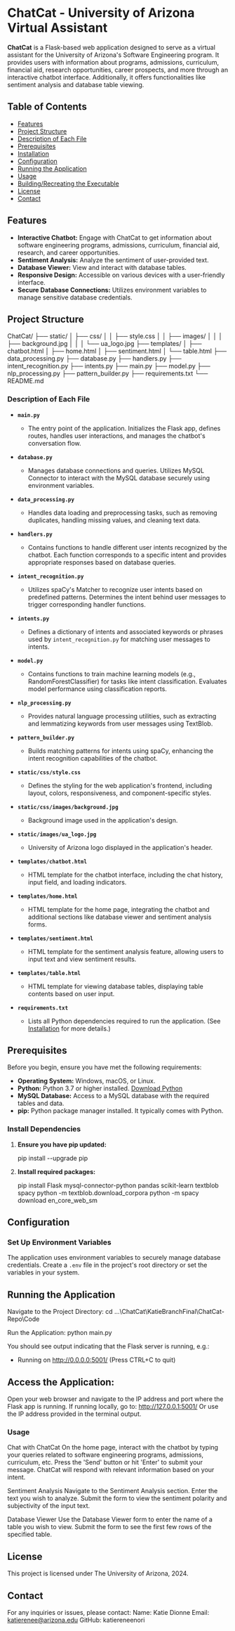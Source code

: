# ChatCat - University of Arizona Virtual Assistant

**ChatCat** is a Flask-based web application designed to serve as a virtual assistant for the University of Arizona's Software Engineering program. 
It provides users with information about programs, admissions, curriculum, financial aid, research opportunities, career prospects, 
and more through an interactive chatbot interface. Additionally, it offers functionalities like sentiment analysis and database table viewing.

## Table of Contents

- [Features](#features)
- [Project Structure](#project-structure)
- [Description of Each File](#description-of-each-file)
- [Prerequisites](#prerequisites)
- [Installation](#installation)
- [Configuration](#configuration)
- [Running the Application](#running-the-application)
- [Usage](#usage)
- [Building/Recreating the Executable](#buildingrecreating-the-executable)
- [License](#license)
- [Contact](#contact)

## Features

- **Interactive Chatbot:** Engage with ChatCat to get information about software engineering programs, admissions, curriculum, 
  financial aid, research, and career opportunities.
- **Sentiment Analysis:** Analyze the sentiment of user-provided text.
- **Database Viewer:** View and interact with database tables.
- **Responsive Design:** Accessible on various devices with a user-friendly interface.
- **Secure Database Connections:** Utilizes environment variables to manage sensitive database credentials.

## Project Structure

ChatCat/
├── static/
│   ├── css/
│   │   ├── style.css
│   │   ├── images/
│   │   │   ├── background.jpg
│   │   │   └── ua_logo.jpg
├── templates/
│   ├── chatbot.html
│   ├── home.html
│   ├── sentiment.html
│   └── table.html
├── data_processing.py
├── database.py
├── handlers.py
├── intent_recognition.py
├── intents.py
├── main.py
├── model.py
├── nlp_processing.py
├── pattern_builder.py
├── requirements.txt
└── README.md


### Description of Each File

- **`main.py`**
  - The entry point of the application. Initializes the Flask app, defines routes, handles user interactions, and manages the chatbot's conversation flow.

- **`database.py`**
  - Manages database connections and queries. Utilizes MySQL Connector to interact with the MySQL database securely using environment variables.

- **`data_processing.py`**
  - Handles data loading and preprocessing tasks, such as removing duplicates, handling missing values, and cleaning text data.

- **`handlers.py`**
  - Contains functions to handle different user intents recognized by the chatbot. Each function corresponds to a specific intent and provides appropriate responses based on database queries.

- **`intent_recognition.py`**
  - Utilizes spaCy's Matcher to recognize user intents based on predefined patterns. Determines the intent behind user messages to trigger corresponding handler functions.

- **`intents.py`**
  - Defines a dictionary of intents and associated keywords or phrases used by `intent_recognition.py` for matching user messages to intents.

- **`model.py`**
  - Contains functions to train machine learning models (e.g., RandomForestClassifier) for tasks like intent classification. Evaluates model performance using classification reports.

- **`nlp_processing.py`**
  - Provides natural language processing utilities, such as extracting and lemmatizing keywords from user messages using TextBlob.

- **`pattern_builder.py`**
  - Builds matching patterns for intents using spaCy, enhancing the intent recognition capabilities of the chatbot.

- **`static/css/style.css`**
  - Defines the styling for the web application's frontend, including layout, colors, responsiveness, and component-specific styles.

- **`static/css/images/background.jpg`**
  - Background image used in the application's design.

- **`static/images/ua_logo.jpg`**
  - University of Arizona logo displayed in the application's header.

- **`templates/chatbot.html`**
  - HTML template for the chatbot interface, including the chat history, input field, and loading indicators.

- **`templates/home.html`**
  - HTML template for the home page, integrating the chatbot and additional sections like database viewer and sentiment analysis forms.

- **`templates/sentiment.html`**
  - HTML template for the sentiment analysis feature, allowing users to input text and view sentiment results.

- **`templates/table.html`**
  - HTML template for viewing database tables, displaying table contents based on user input.

- **`requirements.txt`**
  - Lists all Python dependencies required to run the application. (See [Installation](#installation) for more details.)

## Prerequisites

Before you begin, ensure you have met the following requirements:

- **Operating System:** Windows, macOS, or Linux.
- **Python:** Python 3.7 or higher installed. [Download Python](https://www.python.org/downloads/)
- **MySQL Database:** Access to a MySQL database with the required tables and data.
- **pip:** Python package manager installed. It typically comes with Python.

### Install Dependencies

1. **Ensure you have pip updated:**

    pip install --upgrade pip

2. **Install required packages:**

    pip install Flask mysql-connector-python pandas scikit-learn textblob spacy
    python -m textblob.download_corpora
    python -m spacy download en_core_web_sm

## Configuration

### Set Up Environment Variables

The application uses environment variables to securely manage database credentials. Create a `.env` file in the project's root directory or set the variables in your system.

## Running the Application

Navigate to the Project Directory:
  cd ...\ChatCat\KatieBranchFinal\ChatCat-Repo\Code

Run the Application:
  python main.py

You should see output indicating that the Flask server is running, e.g.:
  * Running on http://0.0.0.0:5001/ (Press CTRL+C to quit)

## Access the Application:
  Open your web browser and navigate to the IP address and port where the Flask app is running. If running locally, go to:
  http://127.0.0.1:5001/
  Or use the IP address provided in the terminal output.

### Usage
Chat with ChatCat
  On the home page, interact with the chatbot by typing your queries related to software engineering programs, admissions, curriculum, etc.
  Press the 'Send' button or hit 'Enter' to submit your message.
  ChatCat will respond with relevant information based on your intent.
  
Sentiment Analysis
  Navigate to the Sentiment Analysis section.
  Enter the text you wish to analyze.
  Submit the form to view the sentiment polarity and subjectivity of the input text.
  
Database Viewer
  Use the Database Viewer form to enter the name of a table you wish to view.
  Submit the form to see the first few rows of the specified table.

## License
This project is licensed under The University of Arizona, 2024.

## Contact
For any inquiries or issues, please contact:
Name: Katie Dionne
Email: katierenee@arizona.edu
GitHub: katiereneenori
